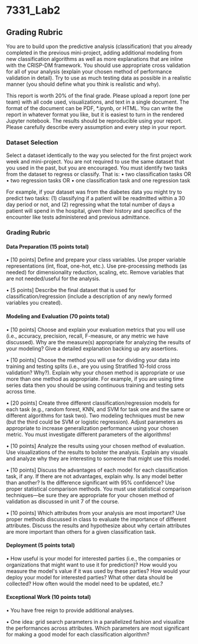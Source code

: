 # 7331_Lab2

## Grading Rubric
You are to build upon the predictive analysis (classification) that you already completed in the
previous mini-project, adding additional modeling from new classification algorithms as well as
more explanations that are inline with the CRISP-DM framework. You should use appropriate cross
validation for all of your analysis (explain your chosen method of performance validation in detail).
Try to use as much testing data as possible in a realistic manner (you should define what you think
is realistic and why).

This report is worth 20% of the final grade. Please upload a report (one per team) with all code
used, visualizations, and text in a single document. The format of the document can be PDF,
*.ipynb, or HTML. You can write the report in whatever format you like, but it is easiest to turn in the
rendered Jupyter notebook. The results should be reproducible using your report. Please carefully
describe every assumption and every step in your report.

### Dataset Selection
Select a dataset identically to the way you selected for the first project work week and mini-project.
You are not required to use the same dataset that you used in the past, but you are encouraged.
You must identify two tasks from the dataset to regress or classify. That is:
• two classification tasks OR
• two regression tasks OR
• one classification task and one regression task

For example, if your dataset was from the diabetes data you might try to predict two tasks: (1)
classifying if a patient will be readmitted within a 30 day period or not, and (2) regressing what the
total number of days a patient will spend in the hospital, given their history and specifics of the
encounter like tests administered and previous admittance.

### Grading Rubric

#### Data Preparation (15 points total)
• [10 points] Define and prepare your class variables. Use proper variable
representations (int, float, one-hot, etc.). Use pre-processing methods (as needed) for
dimensionality reduction, scaling, etc. Remove variables that are not needed/useful for
the analysis.

• [5 points] Describe the final dataset that is used for classification/regression (include a
description of any newly formed variables you created).

#### Modeling and Evaluation (70 points total)
• [10 points] Choose and explain your evaluation metrics that you will use (i.e., accuracy,
precision, recall, F-measure, or any metric we have discussed). Why are the measure(s)
appropriate for analyzing the results of your modeling? Give a detailed explanation
backing up any assertions.

• [10 points] Choose the method you will use for dividing your data into training and
testing splits (i.e., are you using Stratified 10-fold cross validation? Why?). Explain why
your chosen method is appropriate or use more than one method as appropriate. For
example, if you are using time series data then you should be using continuous training
and testing sets across time.

• [20 points] Create three different classification/regression models for each task (e.g.,
random forest, KNN, and SVM for task one and the same or different algorithms for
task two). Two modeling techniques must be new (but the third could be SVM or
logistic regression). Adjust parameters as appropriate to increase generalization
performance using your chosen metric. You must investigate different parameters
of the algorithms!

• [10 points] Analyze the results using your chosen method of evaluation. Use
visualizations of the results to bolster the analysis. Explain any visuals and analyze why
they are interesting to someone that might use this model.

• [10 points] Discuss the advantages of each model for each classification task, if any. If
there are not advantages, explain why. Is any model better than another? Is the
difference significant with 95% confidence? Use proper statistical comparison methods.
You must use statistical comparison techniques—be sure they are appropriate for your
chosen method of validation as discussed in unit 7 of the course.

• [10 points] Which attributes from your analysis are most important? Use proper
methods discussed in class to evaluate the importance of different attributes. Discuss
the results and hypothesize about why certain attributes are more important than others
for a given classification task.


#### Deployment (5 points total)
• How useful is your model for interested parties (i.e., the companies or organizations
that might want to use it for prediction)? How would you measure the model's value if it
was used by these parties? How would your deploy your model for interested parties?
What other data should be collected? How often would the model need to be updated,
etc.?

#### Exceptional Work (10 points total)
• You have free reign to provide additional analyses.

• One idea: grid search parameters in a parallelized fashion and visualize the
performances across attributes. Which parameters are most significant for making a
good model for each classification algorithm?
